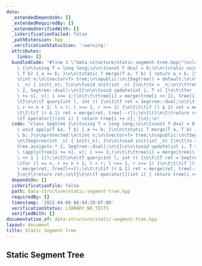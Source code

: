 ```yaml
---
data:
  _extendedDependsOn: []
  _extendedRequiredBy: []
  _extendedVerifiedWith: []
  _isVerificationFailed: false
  _pathExtension: hpp
  _verificationStatusIcon: ':warning:'
  attributes:
    links: []
  bundledCode: "#line 1 \"data-structure/static-segment-tree.hpp\"\nclass Segtree\
    \ {\n\tusing T = long long;\n\n\tconst T dval = 0;\n\n\tstatic void apply(T &a,\
    \ T b) { a += b; }\n\n\tstatic T merge(T a, T b) { return a + b; }\n\nprotected:\n\
    \tint n;\n\tvector<T> tree;\n\npublic:\n\tSegtree() = default;\n\n\tSegtree(int\
    \ _n) { init(_n); }\n\n\tvoid init(int _n) {\n\t\tn = _n;\n\t\ttree.assign(n *\
    \ 2, Segtree::dval);\n\t}\n\n\tvoid update(int i, T v) {\n\t\tfor (apply(tree[i\
    \ += n], v); i >>= 1;)\n\t\t\ttree[i] = merge(tree[i << 1], tree[i << 1 | 1]);\n\
    \t}\n\n\tT query(int l, int r) {\n\t\tT ret = Segtree::dval;\n\t\tfor (l += n,\
    \ r += n + 1; l < r; l >>= 1, r >>= 1) {\n\t\t\tif (l & 1) ret = merge(ret, tree[l++]);\n\
    \t\t\tif (r & 1) ret = merge(ret, tree[--r]);\n\t\t}\n\t\treturn ret;\n\t}\n\n\
    \tT operator[](int i) { return tree[i += n]; }\n};\n"
  code: "class Segtree {\n\tusing T = long long;\n\n\tconst T dval = 0;\n\n\tstatic\
    \ void apply(T &a, T b) { a += b; }\n\n\tstatic T merge(T a, T b) { return a +\
    \ b; }\n\nprotected:\n\tint n;\n\tvector<T> tree;\n\npublic:\n\tSegtree() = default;\n\
    \n\tSegtree(int _n) { init(_n); }\n\n\tvoid init(int _n) {\n\t\tn = _n;\n\t\t\
    tree.assign(n * 2, Segtree::dval);\n\t}\n\n\tvoid update(int i, T v) {\n\t\tfor\
    \ (apply(tree[i += n], v); i >>= 1;)\n\t\t\ttree[i] = merge(tree[i << 1], tree[i\
    \ << 1 | 1]);\n\t}\n\n\tT query(int l, int r) {\n\t\tT ret = Segtree::dval;\n\t\
    \tfor (l += n, r += n + 1; l < r; l >>= 1, r >>= 1) {\n\t\t\tif (l & 1) ret =\
    \ merge(ret, tree[l++]);\n\t\t\tif (r & 1) ret = merge(ret, tree[--r]);\n\t\t\
    }\n\t\treturn ret;\n\t}\n\n\tT operator[](int i) { return tree[i += n]; }\n};"
  dependsOn: []
  isVerificationFile: false
  path: data-structure/static-segment-tree.hpp
  requiredBy: []
  timestamp: '2022-04-08 08:44:28-07:00'
  verificationStatus: LIBRARY_NO_TESTS
  verifiedWith: []
documentation_of: data-structure/static-segment-tree.hpp
layout: document
title: Static Segment Tree
---
```


## Static Segment Tree